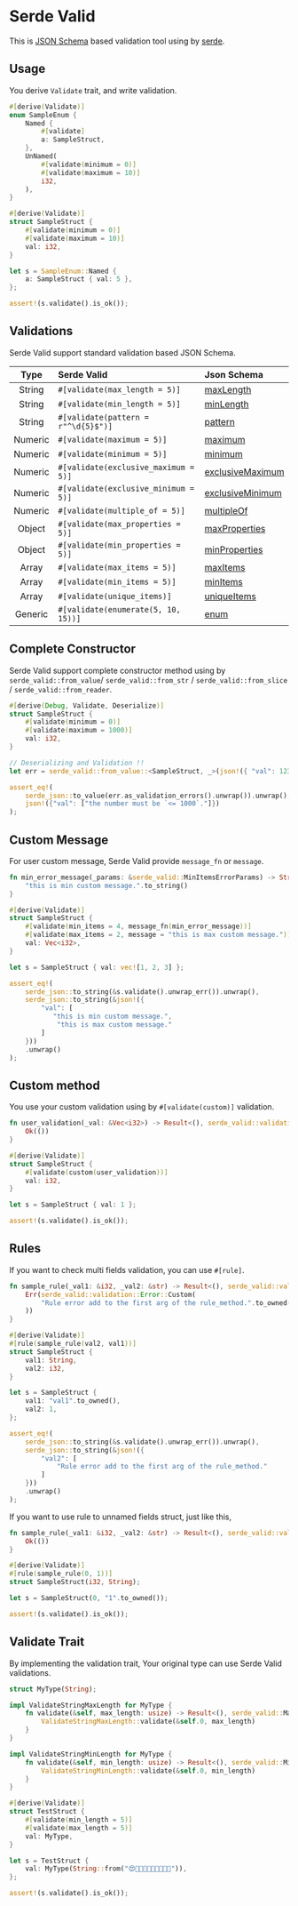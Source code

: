 # Serde Valid

This is [JSON Schema](https://json-schema.org/) based validation tool using by [serde](https://github.com/serde-rs/serde).

## Usage

You derive `Validate` trait, and write validation.

```rust
#[derive(Validate)]
enum SampleEnum {
    Named {
        #[validate]
        a: SampleStruct,
    },
    UnNamed(
        #[validate(minimum = 0)]
        #[validate(maximum = 10)]
        i32,
    ),
}

#[derive(Validate)]
struct SampleStruct {
    #[validate(minimum = 0)]
    #[validate(maximum = 10)]
    val: i32,
}

let s = SampleEnum::Named {
    a: SampleStruct { val: 5 },
};

assert!(s.validate().is_ok());
```

## Validations

Serde Valid support standard validation based JSON Schema.

| Type | Serde Valid | Json Schema |
| :---: | :--- | :--- |
| String | `#[validate(max_length = 5)]` | [maxLength](https://json-schema.org/understanding-json-schema/reference/string.html#length) |
| String | `#[validate(min_length = 5)]` | [minLength](https://json-schema.org/understanding-json-schema/reference/string.html#length) |
| String | `#[validate(pattern = r"^\d{5}$")]` | [pattern](https://json-schema.org/understanding-json-schema/reference/string.html#regular-expressions) |
| Numeric | `#[validate(maximum = 5)]` | [maximum](https://json-schema.org/understanding-json-schema/reference/numeric.html#range) |
| Numeric | `#[validate(minimum = 5)]` | [minimum](https://json-schema.org/understanding-json-schema/reference/numeric.html#range) |
| Numeric | `#[validate(exclusive_maximum = 5)]` | [exclusiveMaximum](https://json-schema.org/understanding-json-schema/reference/numeric.html#range) |
| Numeric | `#[validate(exclusive_minimum = 5)]` | [exclusiveMinimum](https://json-schema.org/understanding-json-schema/reference/numeric.html#range) |
| Numeric | `#[validate(multiple_of = 5)]` | [multipleOf](https://json-schema.org/understanding-json-schema/reference/numeric.html#multiples) |
| Object | `#[validate(max_properties = 5)]` | [maxProperties](https://json-schema.org/understanding-json-schema/reference/object.html#size) |
| Object | `#[validate(min_properties = 5)]` | [minProperties](https://json-schema.org/understanding-json-schema/reference/object.html#size) |
| Array | `#[validate(max_items = 5)]` | [maxItems](https://json-schema.org/understanding-json-schema/reference/array.html#length) |
| Array | `#[validate(min_items = 5)]` | [minItems](https://json-schema.org/understanding-json-schema/reference/array.html#length) |
| Array | `#[validate(unique_items)]` | [uniqueItems](https://json-schema.org/understanding-json-schema/reference/array.html#unique_items) |
| Generic | `#[validate(enumerate(5, 10, 15))]` | [enum](https://json-schema.org/understanding-json-schema/reference/generic.html#enumerated-values) |

## Complete Constructor

Serde Valid support complete constructor method using by `serde_valid::from_value`/ `serde_valid::from_str` / `serde_valid::from_slice` / `serde_valid::from_reader`.

```rust
#[derive(Debug, Validate, Deserialize)]
struct SampleStruct {
    #[validate(minimum = 0)]
    #[validate(maximum = 1000)]
    val: i32,
}

// Deserializing and Validation !!
let err = serde_valid::from_value::<SampleStruct, _>(json!({ "val": 1234 })).unwrap_err();

assert_eq!(
    serde_json::to_value(err.as_validation_errors().unwrap()).unwrap(),
    json!({"val": ["the number must be `<= 1000`."]})
);
```

## Custom Message

For user custom message, Serde Valid provide `message_fn` or `message`.

```rust
fn min_error_message(_params: &serde_valid::MinItemsErrorParams) -> String {
    "this is min custom message.".to_string()
}

#[derive(Validate)]
struct SampleStruct {
    #[validate(min_items = 4, message_fn(min_error_message))]
    #[validate(max_items = 2, message = "this is max custom message.")]
    val: Vec<i32>,
}

let s = SampleStruct { val: vec![1, 2, 3] };

assert_eq!(
    serde_json::to_string(&s.validate().unwrap_err()).unwrap(),
    serde_json::to_string(&json!({
        "val": [
           "this is min custom message.",
            "this is max custom message."
        ]
    }))
    .unwrap()
);
```

## Custom method

You use your custom validation using by `#[validate(custom)]` validation.

```rust
fn user_validation(_val: &Vec<i32>) -> Result<(), serde_valid::validation::Error> {
    Ok(())
}

#[derive(Validate)]
struct SampleStruct {
    #[validate(custom(user_validation))]
    val: i32,
}

let s = SampleStruct { val: 1 };

assert!(s.validate().is_ok());
```

## Rules

If you want to check multi fields validation, you can use `#[rule]`.

```rust
fn sample_rule(_val1: &i32, _val2: &str) -> Result<(), serde_valid::validation::Error> {
    Err(serde_valid::validation::Error::Custom(
        "Rule error add to the first arg of the rule_method.".to_owned(),
    ))
}

#[derive(Validate)]
#[rule(sample_rule(val2, val1))]
struct SampleStruct {
    val1: String,
    val2: i32,
}

let s = SampleStruct {
    val1: "val1".to_owned(),
    val2: 1,
};

assert_eq!(
    serde_json::to_string(&s.validate().unwrap_err()).unwrap(),
    serde_json::to_string(&json!({
        "val2": [
            "Rule error add to the first arg of the rule_method."
        ]
    }))
    .unwrap()
);
```

If you want to use rule to unnamed fields struct, just like this,

```rust
fn sample_rule(_val1: &i32, _val2: &str) -> Result<(), serde_valid::validation::Error> {
    Ok(())
}

#[derive(Validate)]
#[rule(sample_rule(0, 1))]
struct SampleStruct(i32, String);

let s = SampleStruct(0, "1".to_owned());

assert!(s.validate().is_ok());
```

## Validate Trait

By implementing the validation trait, Your original type can use Serde Valid validations.

```rust
struct MyType(String);

impl ValidateStringMaxLength for MyType {
    fn validate(&self, max_length: usize) -> Result<(), serde_valid::MaxLengthErrorParams> {
        ValidateStringMaxLength::validate(&self.0, max_length)
    }
}

impl ValidateStringMinLength for MyType {
    fn validate(&self, min_length: usize) -> Result<(), serde_valid::MinLengthErrorParams> {
        ValidateStringMinLength::validate(&self.0, min_length)
    }
}

#[derive(Validate)]
struct TestStruct {
    #[validate(min_length = 5)]
    #[validate(max_length = 5)]
    val: MyType,
}

let s = TestStruct {
    val: MyType(String::from("😍👺🙋🏽👨‍🎤👨‍👩‍👧‍👦")),
};

assert!(s.validate().is_ok());
```
